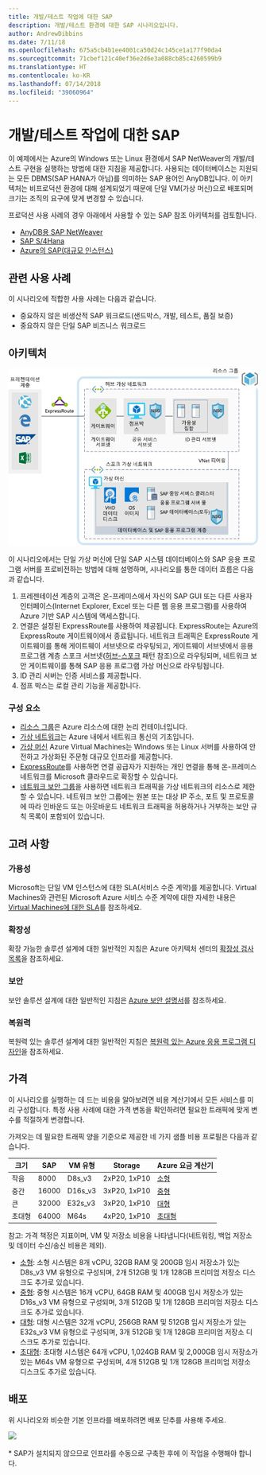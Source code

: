 ```yaml
---
title: 개발/테스트 작업에 대한 SAP
description: 개발/테스트 환경에 대한 SAP 시나리오입니다.
author: AndrewDibbins
ms.date: 7/11/18
ms.openlocfilehash: 675a5cb4b1ee4001ca50d24c145ce1a177f90da4
ms.sourcegitcommit: 71cbef121c40ef36e2d6e3a088cb85c4260599b9
ms.translationtype: HT
ms.contentlocale: ko-KR
ms.lasthandoff: 07/14/2018
ms.locfileid: "39060964"
---
```

# <a name="sap-for-devtest-workloads"></a>개발/테스트 작업에 대한 SAP

이 예제에서는 Azure의 Windows 또는 Linux 환경에서 SAP NetWeaver의 개발/테스트 구현을 실행하는 방법에 대한 지침을 제공합니다. 사용되는 데이터베이스는 지원되는 모든 DBMS(SAP HANA가 아님)를 의미하는 SAP 용어인 AnyDB입니다. 이 아키텍처는 비프로덕션 환경에 대해 설계되었기 때문에 단일 VM(가상 머신)으로 배포되며 크기는 조직의 요구에 맞게 변경할 수 있습니다.

프로덕션 사용 사례의 경우 아래에서 사용할 수 있는 SAP 참조 아키텍처를 검토합니다.

* [AnyDB용 SAP NetWeaver][sap-netweaver]
* [SAP S/4Hana][sap-hana]
* [Azure의 SAP(대규모 인스턴스)][sap-large]

## <a name="related-use-cases"></a>관련 사용 사례

이 시나리오에 적합한 사용 사례는 다음과 같습니다.

* 중요하지 않은 비생산적 SAP 워크로드(샌드박스, 개발, 테스트, 품질 보증)
* 중요하지 않은 단일 SAP 비즈니스 워크로드

## <a name="architecture"></a>아키텍처

![다이어그램](media/sap-2tier/SAP-Infra-2Tier_finalversion.png)

이 시나리오에서는 단일 가상 머신에 단일 SAP 시스템 데이터베이스와 SAP 응용 프로그램 서버를 프로비전하는 방법에 대해 설명하며, 시나리오를 통한 데이터 흐름은 다음과 같습니다.

1. 프레젠테이션 계층의 고객은 온-프레미스에서 자신의 SAP GUI 또는 다른 사용자 인터페이스(Internet Explorer, Excel 또는 다른 웹 응용 프로그램)를 사용하여 Azure 기반 SAP 시스템에 액세스합니다.
2. 연결은 설정된 ExpressRoute를 사용하여 제공됩니다. ExpressRoute는 Azure의 ExpressRoute 게이트웨이에서 종료됩니다. 네트워크 트래픽은 ExpressRoute 게이트웨이를 통해 게이트웨이 서브넷으로 라우팅되고, 게이트웨이 서브넷에서 응용 프로그램 계층 스포크 서브넷([허브-스포크][hub-spoke] 패턴 참조)으로 라우팅되며, 네트워크 보안 게이트웨이를 통해 SAP 응용 프로그램 가상 머신으로 라우팅됩니다.
3. ID 관리 서버는 인증 서비스를 제공합니다.
4. 점프 박스는 로컬 관리 기능을 제공합니다.

### <a name="components"></a>구성 요소

* [리소스 그룹](/azure/azure-resource-manager/resource-group-overview#resource-groups)은 Azure 리소스에 대한 논리 컨테이너입니다.
* [가상 네트워크](/azure/virtual-network/virtual-networks-overview)는 Azure 내에서 네트워크 통신의 기초입니다.
* [가상 머신](/azure/virtual-machines/windows/overview) Azure Virtual Machines는 Windows 또는 Linux 서버를 사용하여 안전하고 가상화된 주문형 대규모 인프라를 제공합니다.
* [ExpressRoute](/azure/expressroute/expressroute-introduction)를 사용하면 연결 공급자가 지원하는 개인 연결을 통해 온-프레미스 네트워크를 Microsoft 클라우드로 확장할 수 있습니다.
* [네트워크 보안 그룹](/azure/virtual-network/security-overview)을 사용하면 네트워크 트래픽을 가상 네트워크의 리소스로 제한할 수 있습니다. 네트워크 보안 그룹에는 원본 또는 대상 IP 주소, 포트 및 프로토콜에 따라 인바운드 또는 아웃바운드 네트워크 트래픽을 허용하거나 거부하는 보안 규칙 목록이 포함되어 있습니다. 

## <a name="considerations"></a>고려 사항

### <a name="availability"></a>가용성

 Microsoft는 단일 VM 인스턴스에 대한 SLA(서비스 수준 계약)를 제공합니다. Virtual Machines와 관련된 Microsoft Azure 서비스 수준 계약에 대한 자세한 내용은 [Virtual Machines에 대한 SLA](https://azure.microsoft.com/support/legal/sla/virtual-machines)를 참조하세요.

### <a name="scalability"></a>확장성

확장 가능한 솔루션 설계에 대한 일반적인 지침은 Azure 아키텍처 센터의 [확장성 검사 목록][scalability]을 참조하세요.

### <a name="security"></a>보안

보안 솔루션 설계에 대한 일반적인 지침은 [Azure 보안 설명서][security]를 참조하세요.

### <a name="resiliency"></a>복원력

복원력 있는 솔루션 설계에 대한 일반적인 지침은 [복원력 있는 Azure 응용 프로그램 디자인][resiliency]을 참조하세요.

## <a name="pricing"></a>가격

이 시나리오를 실행하는 데 드는 비용을 알아보려면 비용 계산기에서 모든 서비스를 미리 구성합니다.  특정 사용 사례에 대한 가격 변동을 확인하려면 필요한 트래픽에 맞게 변수를 적절하게 변경합니다.

가져오는 데 필요한 트래픽 양을 기준으로 제공한 네 가지 샘플 비용 프로필은 다음과 같습니다.

|크기|SAP|VM 유형|Storage|Azure 요금 계산기|
|----|----|-------|-------|---------------|
|작음|8000|D8s_v3|2xP20, 1xP10|[소형](https://azure.com/e/9d26b9612da9466bb7a800eab56e71d1)|
|중간|16000|D16s_v3|3xP20, 1xP10|[중형](https://azure.com/e/465bd07047d148baab032b2f461550cd)|
큰|32000|E32s_v3|3xP20, 1xP10|[대형](https://azure.com/e/ada2e849d68b41c3839cc976000c6931)|
초대형|64000|M64s|4xP20, 1xP10|[초대형](https://azure.com/e/975fb58a965c4fbbb54c5c9179c61cef)|

참고: 가격 책정은 지표이며, VM 및 저장소 비용을 나타냅니다(네트워킹, 백업 저장소 및 데이터 수신/송신 비용은 제외).

* [소형](https://azure.com/e/9d26b9612da9466bb7a800eab56e71d1): 소형 시스템은 8개 vCPU, 32GB RAM 및 200GB 임시 저장소가 있는 D8s_v3 VM 유형으로 구성되며, 2개 512GB 및 1개 128GB 프리미엄 저장소 디스크도 추가로 있습니다.
* [중형](https://azure.com/e/465bd07047d148baab032b2f461550cd): 중형 시스템은 16개 vCPU, 64GB RAM 및 400GB 임시 저장소가 있는 D16s_v3 VM 유형으로 구성되며, 3개 512GB 및 1개 128GB 프리미엄 저장소 디스크도 추가로 있습니다.
* [대형](https://azure.com/e/ada2e849d68b41c3839cc976000c6931): 대형 시스템은 32개 vCPU, 256GB RAM 및 512GB 임시 저장소가 있는 E32s_v3 VM 유형으로 구성되며, 3개 512GB 및 1개 128GB 프리미엄 저장소 디스크도 추가로 있습니다.
* [초대형](https://azure.com/e/975fb58a965c4fbbb54c5c9179c61cef): 초대형 시스템은 64개 vCPU, 1,024GB RAM 및 2,000GB 임시 저장소가 있는 M64s VM 유형으로 구성되며, 4개 512GB 및 1개 128GB 프리미엄 저장소 디스크도 추가로 있습니다.

## <a name="deployment"></a>배포

위 시나리오와 비슷한 기본 인프라를 배포하려면 배포 단추를 사용해 주세요.

<a href="https://portal.azure.com/#create/Microsoft.Template/uri/https%3A%2F%2Fraw.githubusercontent.com%2Fmspnp%2Fsolution-architectures%2Fmaster%2Fapps%2Fsap-2tier%2Fazuredeploy.json" target="_blank">
    <img src="http://azuredeploy.net/deploybutton.png"/>
</a>

\* SAP가 설치되지 않으므로 인프라를 수동으로 구축한 후에 이 작업을 수행해야 합니다.

<!-- links -->
[reference architecture]:  /azure/architecture/reference-architectures/sap
[resiliency]: /azure/architecture/resiliency/
[security]: /azure/security/
[scalability]: /azure/architecture/checklist/scalability
[sap-netweaver]: /azure/architecture/reference-architectures/sap/sap-netweaver
[sap-hana]: /azure/architecture/reference-architectures/sap/sap-s4hana
[sap-large]: /azure/architecture/reference-architectures/sap/hana-large-instances
[hub-spoke]: /azure/architecture/reference-architectures/hybrid-networking/hub-spoke
